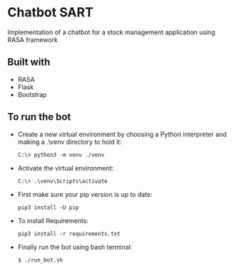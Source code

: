 # Chatbot SART
Implementation of a chatbot for a stock management application using RASA framework

## Built with
* RASA
* Flask
* Bootstrap

## To run the bot

* Create a new virtual environment by choosing a Python interpreter and making a .\\venv directory to hold it:

    `C:\> python3 -m venv ./venv`
* Activate the virtual environment:

    `C:\> .\venv\Scripts\activate`

* First make sure your pip version is up to date:

    `pip3 install -U pip`

* To install Requirements:

    `pip3 install -r requirements.txt`

* Finally run the bot using bash terminal:

    `$ ./run_bot.sh`